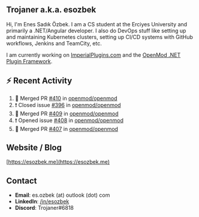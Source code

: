 ##  Trojaner a.k.a. esozbek
Hi, I'm Enes Sadık Özbek. I am a CS student at the Erciyes University and primarily a .NET/Angular developer. I also do DevOps stuff like setting up and maintaining Kubernetes clusters, setting up CI/CD systems with GitHub workflows, Jenkins and TeamCity, etc.

I am currently working on [ImperialPlugins.com](https://imperialplugins.com) and the [OpenMod .NET Plugin Framework](https://github.com/openmod/openmod). 

## :zap: Recent Activity

<!--START_SECTION:activity-->
1. 🎉 Merged PR [#410](https://github.com/openmod/openmod/pull/410) in [openmod/openmod](https://github.com/openmod/openmod)
2. ❗️ Closed issue [#396](https://github.com/openmod/openmod/issues/396) in [openmod/openmod](https://github.com/openmod/openmod)
3. 🎉 Merged PR [#409](https://github.com/openmod/openmod/pull/409) in [openmod/openmod](https://github.com/openmod/openmod)
4. ❗️ Opened issue [#408](https://github.com/openmod/openmod/issues/408) in [openmod/openmod](https://github.com/openmod/openmod)
5. 🎉 Merged PR [#407](https://github.com/openmod/openmod/pull/407) in [openmod/openmod](https://github.com/openmod/openmod)
<!--END_SECTION:activity-->

## Website / Blog
[https://esozbek.me](https://esozbek.me)

## Contact
- **Email**: es.ozbek (at) outlook (dot) com
- **LinkedIn**: [/in/esozbek](https://linkedin.com/in/esozbek)
- **Discord**: Trojaner#6818
